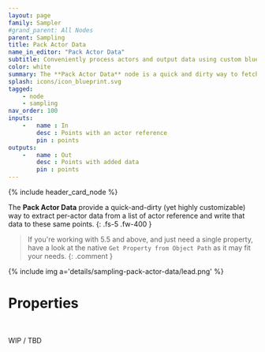 ```yaml
---
layout: page
family: Sampler
#grand_parent: All Nodes
parent: Sampling
title: Pack Actor Data
name_in_editor: "Pack Actor Data"
subtitle: Conveniently process actors and output data using custom blueprints
color: white
summary: The **Pack Actor Data** node is a quick and dirty way to fetch custom data from actor references and write then to points.
splash: icons/icon_blueprint.svg
tagged: 
    - node
    - sampling
nav_order: 100
inputs:
    -   name : In
        desc : Points with an actor reference
        pin : points
outputs:
    -   name : Out
        desc : Points with added data
        pin : points
---
```


{% include header_card_node %}

The **Pack Actor Data** provide a quick-and-dirty (yet highly customizable) way to extract per-actor data from a list of actor reference and write that data to these same points.
{: .fs-5 .fw-400 }

> If you're working with 5.5 and above, and just need a single property, have a look at the native `Get Property from Object Path` as it may fit your needs.
{: .comment }

{% include img a='details/sampling-pack-actor-data/lead.png' %}

# Properties
<br>

WIP / TBD